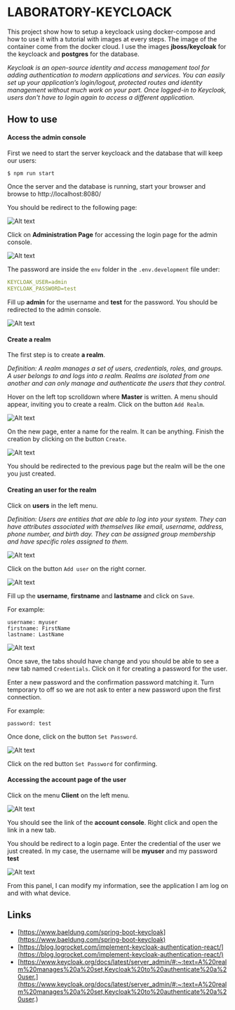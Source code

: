 # LABORATORY-KEYCLOACK

This project show how to setup a keycloack using docker-compose and how to use it with a tutorial with images at every steps. The image of the container come from the docker cloud. I use the images **jboss/keycloak** for the keycloack and **postgres** for the database.

*Keycloak is an open-source identity and access management tool for adding authentication to modern applications and services. You can easily set up your application’s login/logout, protected routes and identity management without much work on your part. Once logged-in to Keycloak, users don't have to login again to access a different application.*

## How to use

#### Access the admin console

First we need to start the server keycloack and the database that will keep our users:

```bash
$ npm run start
```

Once the server and the database is running, start your browser and browse to http://localhost:8080/

You should be redirect to the following page:

![Alt text](Documentation/1.png?raw=true "Documentation")

Click on **Administration Page** for accessing the login page for the admin console.

![Alt text](Documentation/2.png?raw=true "Documentation")

The password are inside the `env` folder in the `.env.development` file under:
```yml
KEYCLOAK_USER=admin
KEYCLOAK_PASSWORD=test
```

Fill up **admin** for the username and **test** for the password. You should be redirected to the admin console.

![Alt text](Documentation/3.png?raw=true "Documentation")

#### Create a realm

The first step is to create **a realm**.

*Definition: A realm manages a set of users, credentials, roles, and groups. A user belongs to and logs into a realm. Realms are isolated from one another and can only manage and authenticate the users that they control.*

Hover on the left top scrolldown where **Master** is written. A menu should appear, inviting you to create a realm. Click on the button `Add Realm`.

![Alt text](Documentation/4.png?raw=true "Documentation")

On the new page, enter a name for the realm. It can be anything. Finish the creation by clicking on the button `Create`.

![Alt text](Documentation/5.png?raw=true "Documentation")

You should be redirected to the previous page but the realm will be the one you just created.

#### Creating an user for the realm

Click on **users** in the left menu.

*Definition: Users are entities that are able to log into your system. They can have attributes associated with themselves like email, username, address, phone number, and birth day. They can be assigned group membership and have specific roles assigned to them.*

![Alt text](Documentation/6.png?raw=true "Documentation")

Click on the button `Add user` on the right corner.

![Alt text](Documentation/7.png?raw=true "Documentation")

Fill up the **username**, **firstname** and **lastname** and click on `Save`.

For example:
```
username: myuser
firstname: FirstName
lastname: LastName
```

![Alt text](Documentation/8.png?raw=true "Documentation")

Once save, the tabs should have change and you should be able to see a new tab named `Credentials`. Click on it for creating a password for the user.

Enter a new password and the confirmation password matching it. Turn temporary to off so we are not ask to enter a new password upon the first connection.

For example:
```
password: test
```

Once done, click on the button `Set Password`.

![Alt text](Documentation/9.png?raw=true "Documentation")

Click on the red button `Set Password` for confirming.

#### Accessing the account page of the user

Click on the menu **Client** on the left menu.

![Alt text](Documentation/14.png?raw=true "Documentation")

You should see the link of the **account console**. Right click and open the link in a new tab.

You should be redirect to a login page. Enter the credential of the user we just created. In my case, the username will be **myuser** and my password **test**

![Alt text](Documentation/15.png?raw=true "Documentation")

From this panel, I can modify my information, see the application I am log on and with what device.

## Links

* [https://www.baeldung.com/spring-boot-keycloak](https://www.baeldung.com/spring-boot-keycloak)
* [https://blog.logrocket.com/implement-keycloak-authentication-react/](https://blog.logrocket.com/implement-keycloak-authentication-react/)
* [https://www.keycloak.org/docs/latest/server_admin/#:~:text=A%20realm%20manages%20a%20set,Keycloak%20to%20authenticate%20a%20user.](https://www.keycloak.org/docs/latest/server_admin/#:~:text=A%20realm%20manages%20a%20set,Keycloak%20to%20authenticate%20a%20user.)
